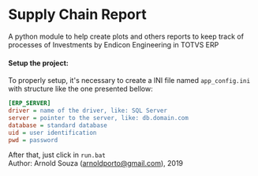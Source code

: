 # Supply Chain Report

A python module to help create plots and others reports to keep track of processes of Investments by Endicon Engineering in TOTVS ERP

#### Setup the project:

To properly setup, it's necessary to create a INI 
file named `app_config.ini` with structure like 
the one presented bellow:

````ini
[ERP_SERVER]
driver = name of the driver, like: SQL Server
server = pointer to the server, like: db.domain.com
database = standard database
uid = user identification
pwd = password
````

After that, just click in `run.bat`  
Author: Arnold Souza (arnoldporto@gmail.com), 2019